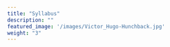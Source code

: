 ```yaml
---
title: "Syllabus"
description: ""
featured_image: '/images/Victor_Hugo-Hunchback.jpg'
weight: "3"
---
```



